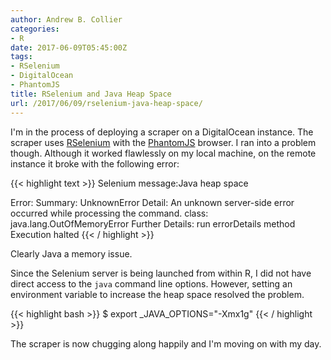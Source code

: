 ```yaml
---
author: Andrew B. Collier
categories:
- R
date: 2017-06-09T05:45:00Z
tags:
- RSelenium
- DigitalOcean
- PhantomJS
title: RSelenium and Java Heap Space
url: /2017/06/09/rselenium-java-heap-space/
---
```


I'm in the process of deploying a scraper on a DigitalOcean instance. The scraper uses [RSelenium](http://ropensci.github.io/RSelenium/) with the [PhantomJS](http://phantomjs.org/) browser. I ran into a problem though. Although it worked flawlessly on my local machine, on the remote instance it broke with the following error:

{{< highlight text >}}
Selenium message:Java heap space

Error:   Summary: UnknownError
   Detail: An unknown server-side error occurred while processing the command.
   class: java.lang.OutOfMemoryError
   Further Details: run errorDetails method
Execution halted
{{< / highlight >}}

Clearly Java a memory issue.

Since the Selenium server is being launched from within R, I did not have direct access to the `java` command line options. However, setting an environment variable to increase the heap space resolved the problem.

{{< highlight bash >}}
$ export _JAVA_OPTIONS="-Xmx1g"
{{< / highlight >}}

The scraper is now chugging along happily and I'm moving on with my day.
